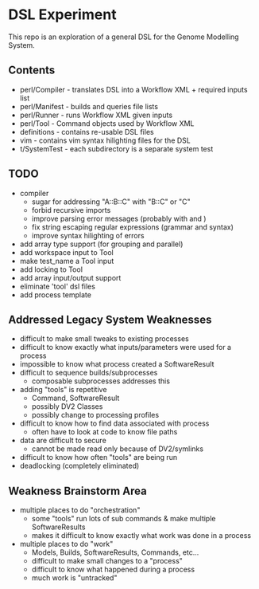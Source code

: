 # DSL Experiment

This repo is an exploration of a general DSL for the Genome Modelling System.


## Contents
* perl/Compiler - translates DSL into a Workflow XML + required inputs list
* perl/Manifest - builds and queries file lists
* perl/Runner - runs Workflow XML given inputs
* perl/Tool - Command objects used by Workflow XML
* definitions - contains re-usable DSL files
* vim - contains vim syntax hilighting files for the DSL
* t/SystemTest - each subdirectory is a separate system test


## TODO
- compiler
    - sugar for addressing "A::B::C" with "B::C" or "C"
    - forbid recursive imports
    - improve parsing error messages (probably with <reject> and <error>)
    - fix string escaping regular expressions (grammar and syntax)
    - improve syntax hilighting of errors
- add array type support (for grouping and parallel)
- add workspace input to Tool
- make test_name a Tool input
- add locking to Tool
- add array input/output support
- eliminate 'tool' dsl files
- add process template


## Addressed Legacy System Weaknesses
- difficult to make small tweaks to existing processes
- difficult to know exactly what inputs/parameters were used for a process
- impossible to know what process created a SoftwareResult
- difficult to sequence builds/subprocesses
    - composable subprocesses addresses this
- adding "tools" is repetitive
    - Command, SoftwareResult
    - possibly DV2 Classes
    - possibly change to processing profiles
- difficult to know how to find data associated with process
    - often have to look at code to know file paths
- data are difficult to secure
    - cannot be made read only because of DV2/symlinks
- difficult to know how often "tools" are being run
- deadlocking (completely eliminated)

## Weakness Brainstorm Area
- multiple places to do "orchestration"
    - some "tools" run lots of sub commands & make multiple SoftwareResults
    - makes it difficult to know exactly what work was done in a process
- multiple places to do "work"
    - Models, Builds, SoftwareResults, Commands, etc...
    - difficult to make small changes to a "process"
    - difficult to know what happened during a process
    - much work is "untracked"
